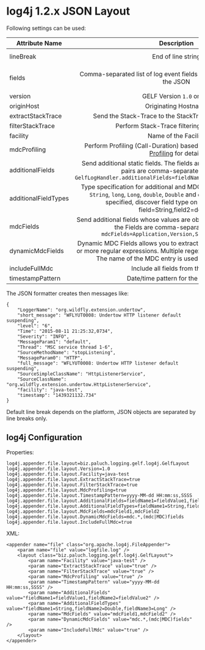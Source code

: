 log4j 1.2.x JSON Layout
=========

Following settings can be used:

| Attribute Name    | Description                          | Default |
| ----------------- |:------------------------------------:|:-------:|
| lineBreak         | End of line string | platform dependent default value, see `System.getProperty("line.separator")` |
| fields            | Comma-separated list of log event fields that should be included in the JSON | `Time, Severity, ThreadName, SourceClassName, SourceMethodName, SourceSimpleClassName, LoggerName, NDC, Server` |
| version           | GELF Version `1.0` or `1.1` | `1.0` |
| originHost        | Originating Hostname  | FQDN Hostname |
| extractStackTrace | Send the Stack-Trace to the StackTrace field (`true`/`false`)  | `false` |
| filterStackTrace  | Perform Stack-Trace filtering (`true`/`false`)| `false` |
| facility          | Name of the Facility  | `logstash-gelf` |
| mdcProfiling      | Perform Profiling (Call-Duration) based on MDC Data. See [MDC Profiling](../mdcprofiling.html) for details  | `false` |
| additionalFields  | Send additional static fields. The fields are specified as key-value pairs are comma-separated. Example: `GelfLogHandler.additionalFields=fieldName=Value,fieldName2=Value2` | none |
| additionalFieldTypes | Type specification for additional and MDC fields. Supported types: `String`, `long`, `Long`, `double`, `Double` and `discover` (default if not specified, discover field type on parseability). Eg. field=String,field2=double | `discover` for all additional fields |
| mdcFields         | Send additional fields whose values are obtained from MDC. Name of the Fields are comma-separated. Example: `mdcFields=Application,Version,SomeOtherFieldName` | none |
| dynamicMdcFields  | Dynamic MDC Fields allows you to extract MDC values based on one or more regular expressions. Multiple regexes are comma-separated. The name of the MDC entry is used as GELF field name. | none |
| includeFullMdc    | Include all fields from the MDC. | `false` |
| timestampPattern  | Date/time pattern for the `Time` field| `yyyy-MM-dd HH:mm:ss,SSSS` |

The JSON formatter creates then messages like:

```
{
    "LoggerName": "org.wildfly.extension.undertow",
    "short_message": "WFLYUT0008: Undertow HTTP listener default suspending",
    "level": "6",
    "Time": "2015-08-11 21:25:32,0734",
    "Severity": "INFO",
    "MessageParam1": "default",
    "Thread": "MSC service thread 1-6",
    "SourceMethodName": "stopListening",
    "MessageParam0": "HTTP",
    "full_message": "WFLYUT0008: Undertow HTTP listener default suspending",
    "SourceSimpleClassName": "HttpListenerService",
    "SourceClassName": "org.wildfly.extension.undertow.HttpListenerService",
    "facility": "java-test",
    "timestamp": "1439321132.734"
}
```

Default line break depends on the platform, JSON objects are separated by line breaks only.


log4j Configuration
--------------

Properties:

    log4j.appender.file.layout=biz.paluch.logging.gelf.log4j.GelfLayout
    log4j.appender.file.layout.Version=1.0
    log4j.appender.file.layout.Facility=java-test
    log4j.appender.file.layout.ExtractStackTrace=true
    log4j.appender.file.layout.FilterStackTrace=true
    log4j.appender.file.layout.MdcProfiling=true
    log4j.appender.file.layout.TimestampPattern=yyyy-MM-dd HH:mm:ss,SSSS
    log4j.appender.file.layout.AdditionalFields=fieldName1=fieldValue1,fieldName2=fieldValue2
    log4j.appender.file.layout.AdditionalFieldTypes=fieldName1=String,fieldName2=Double,fieldName3=Long
    log4j.appender.file.layout.MdcFields=mdcField1,mdcField2
    log4j.appender.file.layout.DynamicMdcFields=mdc.*,(mdc|MDC)fields
    log4j.appender.file.layout.IncludeFullMdc=true


XML:

    <appender name="file" class="org.apache.log4j.FileAppender">
        <param name="file" value="logfile.log" />
        <layout class="biz.paluch.logging.gelf.log4j.GelfLayout">
            <param name="Facility" value="java-test" />
            <param name="ExtractStackTrace" value="true" />
            <param name="FilterStackTrace" value="true" />
            <param name="MdcProfiling" value="true" />
            <param name="TimestampPattern" value="yyyy-MM-dd HH:mm:ss,SSSS" />
            <param name="AdditionalFields" value="fieldName1=fieldValue1,fieldName2=fieldValue2" />
            <param name="AdditionalFieldTypes" value="fieldName1=String,fieldName2=Double,fieldName3=Long" />
            <param name="MdcFields" value="mdcField1,mdcField2" />
            <param name="DynamicMdcFields" value="mdc.*,(mdc|MDC)fields" />
            <param name="IncludeFullMdc" value="true" />
        </layout>
    </appender>
    